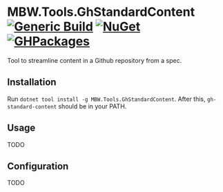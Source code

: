 # MBW.Tools.GhStandardContent [![Generic Build](https://github.com/LordMike/MBW.Tools.GhStandardContent/actions/workflows/dotnet.yml/badge.svg)](https://github.com/LordMike/MBW.Tools.GhStandardContent/actions/workflows/dotnet.yml) [![NuGet](https://img.shields.io/nuget/v/MBW.Tools.GhStandardContent.svg)](https://www.nuget.org/packages/MBW.Tools.GhStandardContent) [![GHPackages](https://img.shields.io/badge/package-alpha-green)](https://github.com/LordMike/MBW.Tools.GhStandardContent/packages)

Tool to streamline content in a Github repository from a spec. 

## Installation

Run `dotnet tool install -g MBW.Tools.GhStandardContent`. After this, `gh-standard-content` should be in your PATH.

## Usage

TODO

## Configuration

TODO

